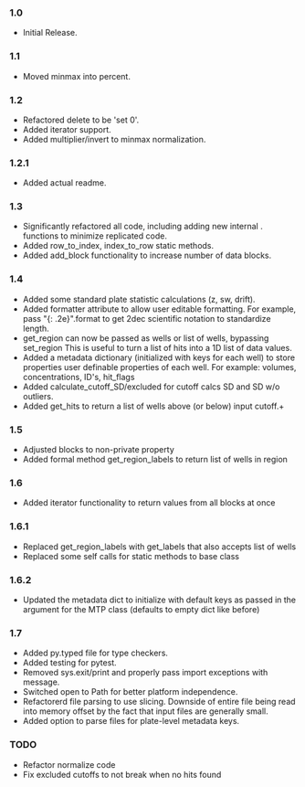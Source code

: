 ### 1.0
  - Initial Release.

### 1.1
  - Moved minmax into percent.

### 1.2
  - Refactored delete to be 'set 0'.
  - Added iterator support.
  - Added multiplier/invert to minmax normalization.
### 1.2.1
  - Added actual readme.

### 1.3
  - Significantly refactored all code, including adding new internal .
    functions to minimize replicated code.
  - Added row_to_index, index_to_row static methods.
  - Added add_block functionality to increase number of data blocks.

### 1.4
  - Added some standard plate statistic calculations (z, sw, drift).
  - Added formatter attribute to allow user editable formatting. For example, 
    pass "{: .2e}".format to get 2dec scientific notation to standardize length.
  - get_region can now be passed as wells or list of wells, bypassing set_region
    This is useful to turn a list of hits into a 1D list of data values.
  - Added a metadata dictionary (initialized with keys for each well) to store 
    properties user definable properties of each well. 
    For example: volumes, concentrations, ID's, hit_flags
  - Added calculate_cutoff_SD/excluded for cutoff calcs SD and SD w/o outliers.
  - Added get_hits to return a list of wells above (or below) input cutoff.+

### 1.5
  - Adjusted blocks to non-private property
  - Added formal method get_region_labels to return list of wells in region

### 1.6
  - Added iterator functionality to return values from all blocks at once
### 1.6.1
  - Replaced get_region_labels with get_labels that also accepts list of wells
  - Replaced some self calls for static methods to base class
### 1.6.2
  - Updated the metadata dict to initialize with default keys as passed in the
    argument for the MTP class (defaults to empty dict like before)

### 1.7
  - Added py.typed file for type checkers.
  - Added testing for pytest.
  - Removed sys.exit/print and properly pass import exceptions with message.
  - Switched open to Path for better platform independence.
  - Refactorerd file parsing to use slicing. Downside of entire file being read
    into memory offset by the fact that input files are generally small.
  - Added option to parse files for plate-level metadata keys.

### TODO
  - Refactor normalize code
  - Fix excluded cutoffs to not break when no hits found














